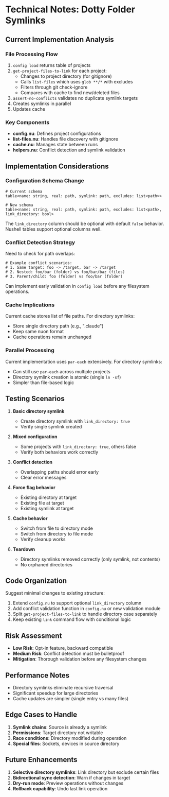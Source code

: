 # Technical Notes: Dotty Folder Symlinks

## Current Implementation Analysis

### File Processing Flow

1. `config load` returns table of projects
2. `get-project-files-to-link` for each project:
   - Changes to project directory (for gitignore)
   - Calls `list-files` which uses `glob **/*` with excludes
   - Filters through git check-ignore
   - Compares with cache to find new/deleted files
3. `assert-no-conflicts` validates no duplicate symlink targets
4. Creates symlinks in parallel
5. Updates cache

### Key Components

- **config.nu**: Defines project configurations
- **list-files.nu**: Handles file discovery with gitignore
- **cache.nu**: Manages state between runs
- **helpers.nu**: Conflict detection and symlink validation

## Implementation Considerations

### Configuration Schema Change

```nushell
# Current schema
table<name: string, real: path, symlink: path, excludes: list<path>>

# New schema
table<name: string, real: path, symlink: path, excludes: list<path>, link_directory: bool>
```

The `link_directory` column should be optional with default `false` behavior. Nushell tables support optional columns well.

### Conflict Detection Strategy

Need to check for path overlaps:

```nushell
# Example conflict scenarios:
# 1. Same target: foo -> /target, bar -> /target
# 2. Nested: foo/bar (folder) vs foo/bar/baz (files)
# 3. Parent/child: foo (folder) vs foo/bar (folder)
```

Can implement early validation in `config load` before any filesystem operations.

### Cache Implications

Current cache stores list of file paths. For directory symlinks:

- Store single directory path (e.g., ".claude")
- Keep same nuon format
- Cache operations remain unchanged

### Parallel Processing

Current implementation uses `par-each` extensively. For directory symlinks:

- Can still use `par-each` across multiple projects
- Directory symlink creation is atomic (single `ln -sf`)
- Simpler than file-based logic

## Testing Scenarios

1. **Basic directory symlink**
   - Create directory symlink with `link_directory: true`
   - Verify single symlink created

2. **Mixed configuration**
   - Some projects with `link_directory: true`, others false
   - Verify both behaviors work correctly

3. **Conflict detection**
   - Overlapping paths should error early
   - Clear error messages

4. **Force flag behavior**
   - Existing directory at target
   - Existing file at target
   - Existing symlink at target

5. **Cache behavior**
   - Switch from file to directory mode
   - Switch from directory to file mode
   - Verify cleanup works

6. **Teardown**
   - Directory symlinks removed correctly (only symlink, not contents)
   - No orphaned directories

## Code Organization

Suggest minimal changes to existing structure:

1. Extend `config.nu` to support optional `link_directory` column
2. Add conflict validation function in `config.nu` or new validation module
3. Split `get-project-files-to-link` to handle directory case separately
4. Keep existing `link` command flow with conditional logic

## Risk Assessment

- **Low Risk**: Opt-in feature, backward compatible
- **Medium Risk**: Conflict detection must be bulletproof
- **Mitigation**: Thorough validation before any filesystem changes

## Performance Notes

- Directory symlinks eliminate recursive traversal
- Significant speedup for large directories
- Cache updates are simpler (single entry vs many files)

## Edge Cases to Handle

1. **Symlink chains**: Source is already a symlink
2. **Permissions**: Target directory not writable
3. **Race conditions**: Directory modified during operation
4. **Special files**: Sockets, devices in source directory

## Future Enhancements

1. **Selective directory symlinks**: Link directory but exclude certain files
2. **Bidirectional sync detection**: Warn if changes in target
3. **Dry-run mode**: Preview operations without changes
4. **Rollback capability**: Undo last link operation
